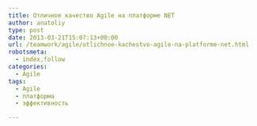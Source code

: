 ```yaml
---
title: Отличное качество Agile на платформе NET
author: anatoliy
type: post
date: 2013-03-21T15:07:13+00:00
url: /teamwork/agile/otlichnoe-kachestvo-agile-na-platforme-net.html
robotsmeta:
  - index,follow
categories:
  - Agile
tags:
  - Agile
  - платформа
  - эффективность

---
```

